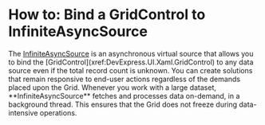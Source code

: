 # How to: Bind a GridControl to InfiniteAsyncSource

<p>The <a href="https://docs.devexpress.com/Win10Apps/400312/controls/data-grid/asynchronous-virtual-source">InfiniteAsyncSource</a> is an asynchronous virtual source that allows you to bind the [GridControl](xref:DevExpress.UI.Xaml.GridControl) to any data source even if the total record count is unknown. You can create solutions that remain responsive to end-user actions regardless of the demands placed upon the Grid. Whenever you work with a large dataset, **InfiniteAsyncSource** fetches and processes data on-demand, in a background thread. This ensures that the Grid does not freeze during data-intensive operations.</p>
